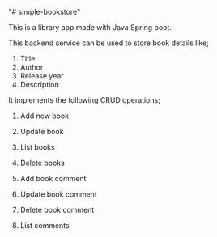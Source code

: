 "# simple-bookstore" 

This is a library app made with Java Spring boot.

This backend service can be used to store book details like;
1. Title
2. Author
3. Release year
4. Description

It implements the following CRUD operations;
1. Add new book
2. Update book
3. List books
4. Delete books

1. Add book comment
2. Update book comment
3. Delete book comment
4. List comments
